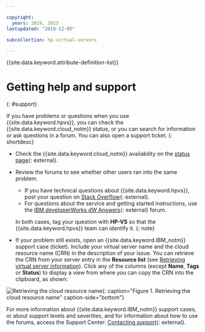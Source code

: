 ```yaml
---

copyright:
  years: 2019, 2023
lastupdated: "2019-12-05"

subcollection: hp-virtual-servers

---
```


{{site.data.keyword.attribute-definition-list}}

# Getting help and support
{: #support}


If you have problems or questions when you use {{site.data.keyword.hpvs}}, you can check the {{site.data.keyword.cloud_notm}} status, or you can search for information or ask questions in a forum. You can also open a support ticket.
{: shortdesc}

- Check the {{site.data.keyword.cloud_notm}} availability on the [status page](https://cloud.ibm.com/status?selected=status){: external}.

- Review the forums to see whether other users ran into the same problem.
   - If you have technical questions about {{site.data.keyword.hpvs}}, post your question on
    [Stack Overflow](https://stackoverflow.com/questions/tagged/ibm-cloud){: external}.
   - For questions about the service and getting started instructions, use the
    [IBM developerWorks dW Answers](https://developer.ibm.com/answers/topics/ibm-cloud/){: external} forum.

   In both cases, tag your question with **HP-VS** so that the {{site.data.keyword.hpvs}} team can identify it.
   {: note}   

- If your problem still exists, open an {{site.data.keyword.IBM_notm}} support case (ticket). Include your virtual server name and the cloud resource name (CRN) in the description of your issue. You can retrieve the CRN from your server entry in the **Resource list** (see [Retrieving virtual server information](/docs/services/hp-virtual-servers?topic=hp-virtual-servers-retrieve-info-vs)). Click any of the columns (except **Name**, **Tags** or **Status**) to display a view from where you can  copy the CRN into the clipboard, as shown:


![Retrieving the cloud resource name](image/hpvs_crn.jpg "Retrieving the cloud resource name"){: caption="Figure 1. Retrieving the cloud resource name" caption-side="bottom"}


For more information about {{site.data.keyword.IBM_notm}} support cases, or about support levels and severities, and for information about how to use the forums, access the Support Center:
[Contacting support](https://cloud.ibm.com/docs/get-support?topic=get-support-getting-customer-support#using-avatar){: external}.
